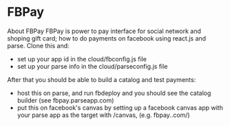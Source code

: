 FBPay
=====

About FBPay
FBPay is power to pay interface for social network and shoping gift card;
how to do payments on facebook using react.js and parse. Clone this and:
- set up your app id in the cloud/fbconfig.js file
- set up your parse info in the cloud/parseconfig.js file

After that you should be able to build a catalog and test payments:
- host this on parse, and run fbdeploy and you should see the catalog builder (see fbpay.parseapp.com) 
- put this on facebook's canvas by setting up a facebook canvas app with your parse app as the target with /canvas, (e.g. fbpay..com/)

